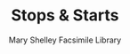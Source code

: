 ---
title: Stops & Starts
subtitle: Mary Shelley Facsimile Library
description: "Poster template, Workshop program\nDesign & Edited: Oliver Boulton\nEdition of 2, softback, xxxpp.\nLaser, Wiro, 210 × 297mm"
layout: project
---